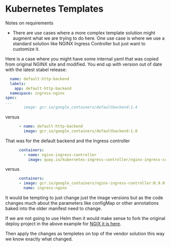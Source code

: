 # Kubernetes Templates

Notes on requirements

- There are use cases where a more complex template solution might augment
what we are trying to do here. One use case is where we use a standard
solution like NGINX Ingress Controller but just want to customize it.

Here is a case where you might have some internal yaml that was copied from
original NGINX site and modified. You end up with version out of date with
the latest stabel release:

```yaml
  name: default-http-backend
  labels:
    app: default-http-backend
  namespace: ingress-nginx
spec:
...
        image: gcr.io/google_containers/defaultbackend:1.4
```      
versus
```yaml
      - name: default-http-backend
        image: gcr.io/google_containers/defaultbackend:1.0
```
That was for the default backend and the Ingress controller
```yaml
      containers:
        - name: nginx-ingress-controller
          image: quay.io/kubernetes-ingress-controller/nginx-ingress-controller:0.10.2
```
versus
```yaml
      containers:
      - image: gcr.io/google_containers/nginx-ingress-controller:0.9.0-beta.14
        name: ingress-nginx
```
It would be tempting to just change just the image versions but as the
code changes much about the parameters like configMap or other
annotations baked into the older manifest need to change.

If we are not going to use Helm then it would make sense to fork the
original deploy project in the above example for 
[NGIX it is here](https://github.com/kubernetes/ingress-nginx/tree/master/deploy).

Then apply the changes as templetes on top of the vendor solution
this way we know exactly what changed.
